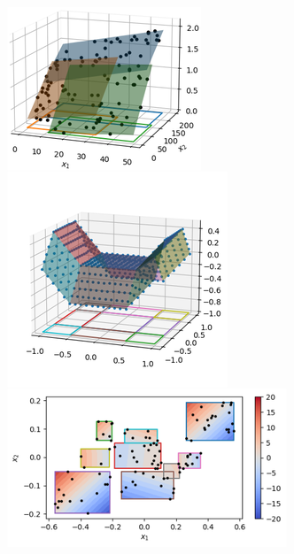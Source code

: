 ![GUI](https://github.com/guberger/L4DC2023_Tool_PWA_Regression_Top-Down/blob/main/exa_glucose_05.png)
![GUI](https://github.com/guberger/L4DC2023_Tool_PWA_Regression_Top-Down/blob/main/exa_uniform2D.png)
![GUI](https://github.com/guberger/L4DC2023_Tool_PWA_Regression_Top-Down/blob/main/exa_acrobot_regr.png)